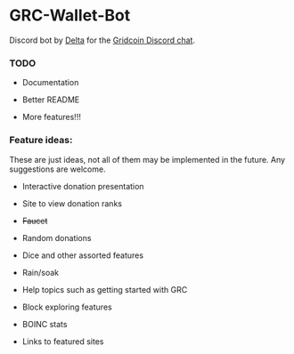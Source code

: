 # GRC-Wallet-Bot

Discord bot by [Delta](https://github.com/delta1512) for the [Gridcoin Discord chat](https://discord.me/page/gridcoin).

### TODO

* Documentation

* Better README

* More features!!!

### Feature ideas:

These are just ideas, not all of them may be implemented in the future. Any suggestions are welcome.

* Interactive donation presentation

* Site to view donation ranks

* ~~Faucet~~

* Random donations

* Dice and other assorted features

* Rain/soak

* Help topics such as getting started with GRC

* Block exploring features

* BOINC stats

* Links to featured sites

